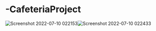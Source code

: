# -CafeteriaProject
![Screenshot 2022-07-10 022153](https://user-images.githubusercontent.com/86778943/178126797-9ba5a320-fb8e-4799-a5ba-855300643c12.png)![Screenshot 2022-07-10 022433](https://user-images.githubusercontent.com/86778943/178126790-b59d9371-39b9-4380-a23d-6b802c07a3a9.png)
